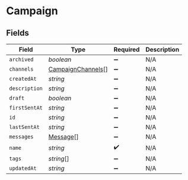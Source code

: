 # Campaign


## Fields

| Field                                                         | Type                                                          | Required                                                      | Description                                                   |
| ------------------------------------------------------------- | ------------------------------------------------------------- | ------------------------------------------------------------- | ------------------------------------------------------------- |
| `archived`                                                    | *boolean*                                                     | :heavy_minus_sign:                                            | N/A                                                           |
| `channels`                                                    | [CampaignChannels](../../models/shared/campaignchannels.md)[] | :heavy_minus_sign:                                            | N/A                                                           |
| `createdAt`                                                   | *string*                                                      | :heavy_minus_sign:                                            | N/A                                                           |
| `description`                                                 | *string*                                                      | :heavy_minus_sign:                                            | N/A                                                           |
| `draft`                                                       | *boolean*                                                     | :heavy_minus_sign:                                            | N/A                                                           |
| `firstSentAt`                                                 | *string*                                                      | :heavy_minus_sign:                                            | N/A                                                           |
| `id`                                                          | *string*                                                      | :heavy_minus_sign:                                            | N/A                                                           |
| `lastSentAt`                                                  | *string*                                                      | :heavy_minus_sign:                                            | N/A                                                           |
| `messages`                                                    | [Message](../../models/shared/message.md)[]                   | :heavy_minus_sign:                                            | N/A                                                           |
| `name`                                                        | *string*                                                      | :heavy_check_mark:                                            | N/A                                                           |
| `tags`                                                        | *string*[]                                                    | :heavy_minus_sign:                                            | N/A                                                           |
| `updatedAt`                                                   | *string*                                                      | :heavy_minus_sign:                                            | N/A                                                           |